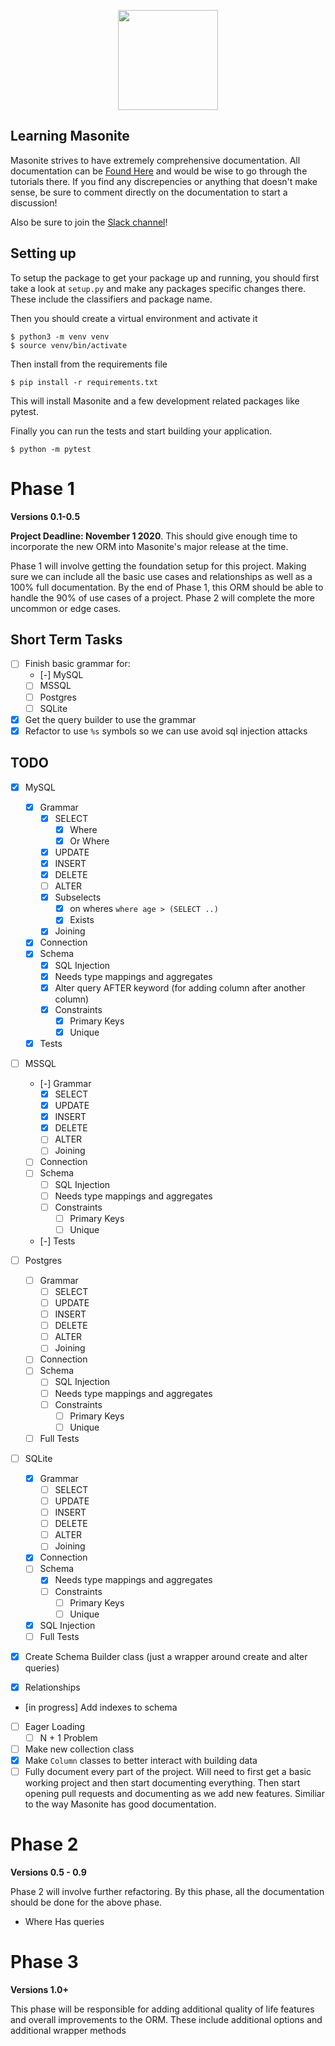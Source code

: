 
<p align="center">
<img src="https://i.imgur.com/rEXcoMn.png" width="160px"> 
</p>

## Learning Masonite

Masonite strives to have extremely comprehensive documentation. All documentation can be [Found Here](https://masoniteframework.gitbooks.io/docs/content/) and would be wise to go through the tutorials there. If you find any discrepencies or anything that doesn't make sense, be sure to comment directly on the documentation to start a discussion!

Also be sure to join the [Slack channel](https://masoniteframework.gitbooks.io/docs/content/)!

## Setting up

To setup the package to get your package up and running, you should first take a look at `setup.py` and make any packages specific changes there. These include the classifiers and package name.

Then you should create a virtual environment and activate it

```
$ python3 -m venv venv
$ source venv/bin/activate
```

Then install from the requirements file

```
$ pip install -r requirements.txt
```

This will install Masonite and a few development related packages like pytest.

Finally you can run the tests and start building your application.

```
$ python -m pytest
```

# Phase 1

**Versions 0.1-0.5**

**Project Deadline: November 1 2020**. This should give enough time to incorporate the new ORM into Masonite's major release at the time.

Phase 1 will involve getting the foundation setup for this project. Making sure we can include all the basic use cases and relationships as well as a 100% full documentation. By the end of Phase 1, this ORM should be able to handle the 90% of use cases of a project. Phase 2 will complete the more uncommon or edge cases.

## Short Term Tasks

- [ ] Finish basic grammar for:
    - [-] MySQL
    - [ ] MSSQL
    - [ ] Postgres
    - [ ] SQLite
- [x] Get the query builder to use the grammar
- [x] Refactor to use `%s` symbols so we can use avoid sql injection attacks

## TODO

- [x] MySQL
    - [x] Grammar
        - [x] SELECT
            - [x] Where
            - [x] Or Where
        - [x] UPDATE
        - [x] INSERT
        - [x] DELETE
        - [ ] ALTER
        - [x] Subselects
            - [x] on wheres `where age > (SELECT ..)`
            - [x] Exists
        - [x] Joining
    - [x] Connection
    - [x] Schema
        - [x] SQL Injection
        - [x] Needs type mappings and aggregates
        - [x] Alter query AFTER keyword (for adding column after another column)
        - [x] Constraints
            - [x] Primary Keys
            - [x] Unique
    - [x] Tests

- [ ] MSSQL
    - [-] Grammar
        - [x] SELECT
        - [x] UPDATE
        - [x] INSERT
        - [x] DELETE
        - [ ] ALTER
        - [ ] Joining
    - [ ] Connection
    - [ ] Schema
        - [ ] SQL Injection
        - [ ] Needs type mappings and aggregates
        - [ ] Constraints
            - [ ] Primary Keys
            - [ ] Unique
    - [-] Tests

- [ ] Postgres
    - [ ] Grammar
        - [ ] SELECT
        - [ ] UPDATE
        - [ ] INSERT
        - [ ] DELETE
        - [ ] ALTER
        - [ ] Joining
    - [ ] Connection
    - [ ] Schema
        - [ ] SQL Injection
        - [ ] Needs type mappings and aggregates
        - [ ] Constraints
            - [ ] Primary Keys
            - [ ] Unique
    - [ ] Full Tests

- [ ] SQLite
    - [x] Grammar
        - [ ] SELECT
        - [ ] UPDATE
        - [ ] INSERT
        - [ ] DELETE
        - [ ] ALTER
        - [ ] Joining
    - [x] Connection
    - [ ] Schema
        - [x] Needs type mappings and aggregates
        - [ ] Constraints
            - [ ] Primary Keys
            - [ ] Unique
    - [x] SQL Injection
    - [ ] Full Tests

- [x] Create Schema Builder class (just a wrapper around create and alter queries)
- [x] Relationships
- [in progress] Add indexes to schema 
- [ ] Eager Loading
    - [ ] N + 1 Problem
- [ ] Make new collection class
- [x] Make `Column` classes to better interact with building data
- [ ] Fully document every part of the project. Will need to first get a basic working project and then start documenting everything. Then start opening pull requests and documenting as we add new features. Similiar to the way Masonite has good documentation.

# Phase 2

**Versions 0.5 - 0.9**

Phase 2 will involve further refactoring. By this phase, all the documentation should be done for the above phase.

* Where Has queries

# Phase 3

**Versions 1.0+**

This phase will be responsible for adding additional quality of life features and overall improvements to the ORM. These include additional options and additional wrapper methods

